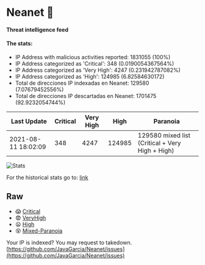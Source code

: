 # Neanet :hocho:
#### Threat intelligence feed
#### The stats:

- IP Address with malicious activities reported: 1831055 (100%)
- IP Address categorized as 'Critical':  348 (0.0190054367564%)
- IP Address categorized as 'Very High':  4247 (0.231942787082%)
- IP Address categorized as 'High':  124985 (6.82584630172)
- Total de direcciones IP indexadas en Neanet:  129580 (7.07679452556%)
- Total de direcciones IP descartadas en Neanet:  1701475 (92.9232054744%)

| Last Update | Critical | Very High | High | Paranoia |
| --- | --- | --- | --- | --- |
| 2021-08-11 18:02:09 | 348 | 4247 | 124985 | 129580 mixed list (Critical + Very High + High)|

![Stats](https://docs.google.com/spreadsheets/d/e/2PACX-1vSnaNMIXVabIpDJjufMlzH7poXnshF3mgd8Is1g9ytUEzVsP5my4Trn8f-xkoLLQ38xpL3HtmUexLo6/pubchart?oid=501124687&format=image)

For the historical stats go to: [link](/stats.csv)
## Raw
- :scream: [Critical](https://raw.githubusercontent.com/JavaGarcia/Neanet/master/blacklists/neanet_critical.txt)
- :fearful: [VeryHigh](https://raw.githubusercontent.com/JavaGarcia/Neanet/master/blacklists/neanet_veryHigh.txtt)
- :frowning: [High](https://raw.githubusercontent.com/JavaGarcia/Neanet/master/blacklists/neanet_high.txt)
- :dizzy_face: [Mixed-Paranoia](https://raw.githubusercontent.com/JavaGarcia/Neanet/master/blacklists/neanet_all.txt)


Your IP is indexed? You may request to takedown. [https://github.com/JavaGarcia/Neanet/issues](https://github.com/JavaGarcia/Neanet/issues)



















































































































































































































































































































































































































































































































































































































































































































































































































































































































































































































































































































































































































































































































































































































































































































































































































































































































































































































































































































































































































































































































































































































































































































































































































































































































































































































































































































































































































































































































































































































































































































































































































































































































































































































































































































































































































































































































































































































































































































































































































































































































































































































































































































































































































































































































































































































































































































































































































































































































































































































































































































































































































































































































































































































































































































































































































































































































































































































































































































































































































































































































































































































































































































































































































































































































































































































































































































































































































































































































































































































































































































































































































































































































































































































































































































































































































































































































































































































































































































































































































































































































































































































































































































